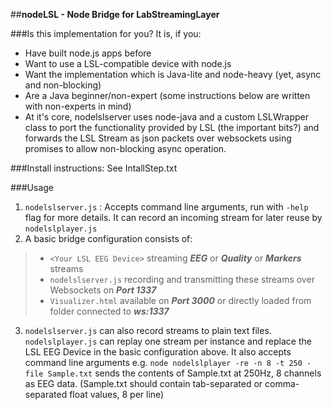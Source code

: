 ##**nodeLSL - Node Bridge for LabStreamingLayer**

###Is this implementation for you? 
It is, if you:

- Have built node.js apps before
- Want to use a LSL-compatible device with node.js
- Want the implementation which is Java-lite and node-heavy (yet, async and non-blocking)
- Are a Java beginner/non-expert (some instructions below are written with non-experts in mind)
- At it's core, nodelslserver uses node-java and a custom LSLWrapper class to port the functionality provided by LSL (the important bits?) and forwards the LSL Stream as json packets over websockets using promises to allow non-blocking async operation.

###Install instructions: 
See IntallStep.txt

###Usage
1.  ```nodelslserver.js``` : Accepts command line arguments, run with ```-help``` flag for more details. It can record an incoming stream for later reuse by ```nodelslplayer.js``` 
2. A basic bridge configuration consists of:
> - ```<Your LSL EEG Device>``` streaming ***EEG*** or ***Quality*** or ***Markers*** streams 
> - ```nodelslserver.js``` recording and transmitting these streams over Websockets on ***Port 1337*** 
> - ```Visualizer.html```  available on ***Port 3000*** or directly loaded from folder connected to ***ws:1337***

3. ```nodelslserver.js``` can also record streams to plain text files. ```nodelslplayer.js``` can replay one stream per instance and replace the LSL EEG Device in the basic configuration above. It also accepts command line arguments e.g. ```node nodelslplayer -re -n 8 -t 250 -file Sample.txt``` sends the contents of Sample.txt at 250Hz, 8 channels as EEG data. (Sample.txt should contain tab-separated or comma-separated float values, 8 per line)

